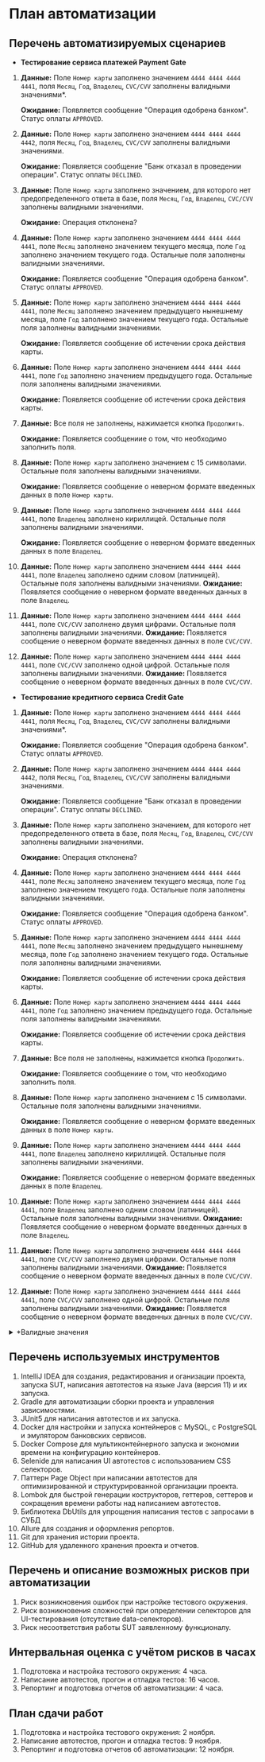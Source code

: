 # План автоматизации

## Перечень автоматизируемых сценариев
- **Тестирование сервиса платежей Payment Gate**
1. **Данные:** Поле `Номер карты` заполнено значением `4444 4444 4444 4441`, поля `Месяц`, `Год`, `Владелец`, `CVC/CVV` заполнены валидными значениями*.
   
    **Ожидание:** Появляется сообщение "Операция одобрена банком". Статус оплаты `APPROVED`.


2. **Данные:** Поле `Номер карты` заполнено значением `4444 4444 4444 4442`, поля `Месяц`, `Год`, `Владелец`, `CVC/CVV` заполнены валидными значениями.
   
    **Ожидание:** Появляется сообщение "Банк отказал в проведении операции". Статус оплаты `DECLINED`.


3. **Данные:** Поле `Номер карты` заполнено значением, для которого нет предопределенного ответа в базе, поля `Месяц`, `Год`, `Владелец`, `CVC/CVV` заполнены валидными значениями.

   **Ожидание:** Операция отклонена?


4. **Данные:** Поле `Номер карты` заполнено значением `4444 4444 4444 4441`, поле `Месяц` заполнено значением текущего месяца, поле `Год` заполнено значением текущего года. Остальные поля заполнены валидными значениями.

   **Ожидание:** Появляется сообщение "Операция одобрена банком". Статус оплаты `APPROVED`.


5. **Данные:** Поле `Номер карты` заполнено значением `4444 4444 4444 4441`, поле `Месяц` заполнено значением предыдущего нынешнему месяца, поле `Год` заполнено значением текущего года. Остальные поля заполнены валидными значениями.

   **Ожидание:** Появляется сообщение об истечении срока действия карты.


6. **Данные:** Поле `Номер карты` заполнено значением `4444 4444 4444 4441`, поле `Год` заполнено значением предыдущего года. Остальные поля заполнены валидными значениями.

   **Ожидание:** Появляется сообщение об истечении срока действия карты.


7. **Данные:** Все поля не заполнены, нажимается кнопка `Продолжить`.

   **Ожидание:** Появляется сообщениие о том, что необходимо заполнить поля.


8. **Данные:** Поле `Номер карты` заполнено значением с 15 символами. Остальные поля заполнены валидными значениями.

   **Ожидание:** Появляется сообщение о неверном формате введенных данных в поле `Номер карты`.


9. **Данные:** Поле `Номер карты` заполнено значением `4444 4444 4444 4441`, поле `Владелец` заполнено кириллицей. Остальные поля заполнены валидными значениями.

   **Ожидание:** Появляется сообщение о неверном формате введенных данных в поле `Владелец`.


10. **Данные:** Поле `Номер карты` заполнено значением `4444 4444 4444 4441`, поле `Владелец` заполнено одним словом (латиницей). Остальные поля заполнены валидными значениями.
**Ожидание:** Появляется сообщение о неверном формате введенных данных в поле `Владелец`.


11. **Данные:** Поле `Номер карты` заполнено значением `4444 4444 4444 4441`, поле `CVC/CVV` заполнено двумя цифрами. Остальные поля заполнены валидными значениями.
**Ожидание:** Появляется сообщение о неверном формате введенных данных в поле `CVC/CVV`.


12. **Данные:** Поле `Номер карты` заполнено значением `4444 4444 4444 4441`, поле `CVC/CVV` заполнено одной цифрой. Остальные поля заполнены валидными значениями.
**Ожидание:** Появляется сообщение о неверном формате введенных данных в поле `CVC/CVV`.

- **Тестирование кредитного сервиса Credit Gate**
1. **Данные:** Поле `Номер карты` заполнено значением `4444 4444 4444 4441`, поля `Месяц`, `Год`, `Владелец`, `CVC/CVV` заполнены валидными значениями*.

   **Ожидание:** Появляется сообщение "Операция одобрена банком". Статус оплаты `APPROVED`.


2. **Данные:** Поле `Номер карты` заполнено значением `4444 4444 4444 4442`, поля `Месяц`, `Год`, `Владелец`, `CVC/CVV` заполнены валидными значениями.

   **Ожидание:** Появляется сообщение "Банк отказал в проведении операции". Статус оплаты `DECLINED`.


3. **Данные:** Поле `Номер карты` заполнено значением, для которого нет предопределенного ответа в базе, поля `Месяц`, `Год`, `Владелец`, `CVC/CVV` заполнены валидными значениями.

   **Ожидание:** Операция отклонена?


4. **Данные:** Поле `Номер карты` заполнено значением `4444 4444 4444 4441`, поле `Месяц` заполнено значением текущего месяца, поле `Год` заполнено значением текущего года. Остальные поля заполнены валидными значениями.

   **Ожидание:** Появляется сообщение "Операция одобрена банком". Статус оплаты `APPROVED`.


5. **Данные:** Поле `Номер карты` заполнено значением `4444 4444 4444 4441`, поле `Месяц` заполнено значением предыдущего нынешнему месяца, поле `Год` заполнено значением текущего года. Остальные поля заполнены валидными значениями.

   **Ожидание:** Появляется сообщение об истечении срока действия карты.


6. **Данные:** Поле `Номер карты` заполнено значением `4444 4444 4444 4441`, поле `Год` заполнено значением предыдущего года. Остальные поля заполнены валидными значениями.

   **Ожидание:** Появляется сообщение об истечении срока действия карты.


7. **Данные:** Все поля не заполнены, нажимается кнопка `Продолжить`.

   **Ожидание:** Появляется сообщениие о том, что необходимо заполнить поля.


8. **Данные:** Поле `Номер карты` заполнено значением с 15 символами. Остальные поля заполнены валидными значениями.

   **Ожидание:** Появляется сообщение о неверном формате введенных данных в поле `Номер карты`.


9. **Данные:** Поле `Номер карты` заполнено значением `4444 4444 4444 4441`, поле `Владелец` заполнено кириллицей. Остальные поля заполнены валидными значениями.

   **Ожидание:** Появляется сообщение о неверном формате введенных данных в поле `Владелец`.


10. **Данные:** Поле `Номер карты` заполнено значением `4444 4444 4444 4441`, поле `Владелец` заполнено одним словом (латиницей). Остальные поля заполнены валидными значениями.
    **Ожидание:** Появляется сообщение о неверном формате введенных данных в поле `Владелец`.


11. **Данные:** Поле `Номер карты` заполнено значением `4444 4444 4444 4441`, поле `CVC/CVV` заполнено двумя цифрами. Остальные поля заполнены валидными значениями.
    **Ожидание:** Появляется сообщение о неверном формате введенных данных в поле `CVC/CVV`.


12. **Данные:** Поле `Номер карты` заполнено значением `4444 4444 4444 4441`, поле `CVC/CVV` заполнено одной цифрой. Остальные поля заполнены валидными значениями.
    **Ожидание:** Появляется сообщение о неверном формате введенных данных в поле `CVC/CVV`.

<details><summary>*Валидные значения</summary>

Поскольку в задании не обозначаются технические требования к полям формы, валидными значениями будем считать те, которые соответствуют общепринятым требованиям к банковским картам:

- Поле `Номер карты` состоит из 12-ти цифр.
- Поля `Месяц` и `Год` обозначают срок, до которого карта остается действительной, включая указанный месяц. Заполсяется в формате ММ и ГГ соответственно.
- Поле `Владелец` заполняется латиницей и состоит из Имени и Фамилии.
- Поле `CVC/CVV` состоит из 3-х цифр.
</details>

## Перечень используемых инструментов
1. IntelliJ IDEA для создания, редактирования и оганизации проекта, запуска SUT, написания автотестов на языке Java (версия 11) и их запуска.
2. Gradle для автоматизации сборки проекта и управления зависимостями.
3. JUnit5 для написания автотестов и их запуска.
4. Docker для настройки и запуска контейнеров c MySQL, с PostgreSQL и эмулятором банковских сервисов.
5. Docker Compose для мультиконтейнерного запуска и экономии времени на конфигурацию контейнеров.
6. Selenide для написания UI автотестов с использованием CSS селекторов.
7. Паттерн Page Object при написании автотестов для оптимизированной и структурированной организации проекта.
8. Lombok для быстрой генерации кострукторов, геттеров, сеттеров и сокращения времени работы над написанием автотестов.
9. Библиотека DbUtils для упрощения написания тестов с запросами в СУБД
10. Allure для создания и оформления репортов.
11. Git для хранения истории проекта.
12. GitHub для удаленного хранения проекта и отчетов.

## Перечень и описание возможных рисков при автоматизации
1. Риск возникновения ошибок при настройке тестового окружения.
2. Риск возникновения сложностей при определении селекторов для UI-тестирования (отсутствие data-селекторов).
3. Риск несоответствия работы SUT заявленному функционалу.

## Интервальная оценка с учётом рисков в часах
1. Подготовка и настройка тестового окружения: 4 часа.
2. Написание автотестов, прогон и отладка тестов: 16 часов.
3. Репортинг и подготовка отчетов об автоматизации: 4 часа.

## План сдачи работ
1. Подготовка и настройка тестового окружения: 2 ноября.
2. Написание автотестов, прогон и отладка тестов: 9 ноября.
3. Репортинг и подготовка отчетов об автоматизации: 12 ноября.
